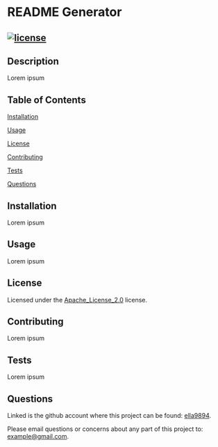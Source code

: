 # README Generator

## [![license](https://img.shields.io/badge/license-Apache_License_2.0-yellow)](https://spdx.org/licenses/Apache-2.0.html)

## Description

Lorem ipsum

## Table of Contents

[Installation](#Installation)

[Usage](#Usage)

[License](#License)

[Contributing](#Contributing)

[Tests](#Tests)

[Questions](#Questions)

## Installation

Lorem ipsum

## Usage

Lorem ipsum

## License

Licensed under the [Apache_License_2.0](https://spdx.org/licenses/Apache-2.0.html) license.

## Contributing

Lorem ipsum

## Tests

Lorem ipsum

## Questions

Linked is the github account where this project can be found: [ella9894](https://github.com/ella9894).

Please email questions or concerns about any part of this project to: example@gmail.com.
